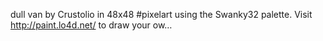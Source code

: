 dull van by Crustolio in 48x48 #pixelart using the Swanky32 palette. Visit http://paint.lo4d.net/ to draw your ow… 